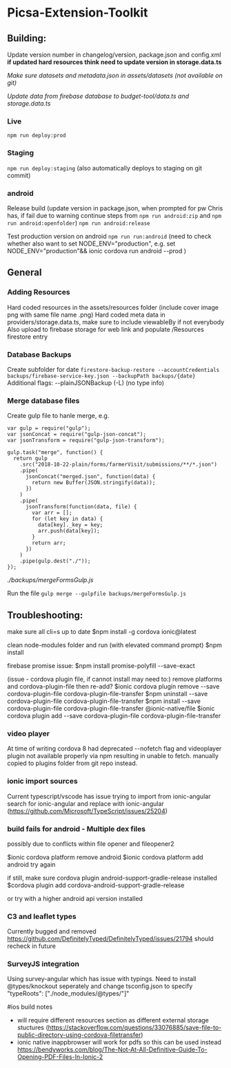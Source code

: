 # Picsa-Extension-Toolkit

## Building:

Update version number in changelog/version, package.json and config.xml
**if updated hard resources think need to update version in storage.data.ts**

_Make sure datasets and metadata.json in assets/datasets (not available on git)_

_Update data from firebase database to budget-tool/data.ts and storage.data.ts_

### Live

`npm run deploy:prod`

### Staging

`npm run deploy:staging`
(also automatically deploys to staging on git commit)

### android

Release build
(update version in package.json, when prompted for pw Chris has, if fail due to warning continue steps from `npm run android:zip` and `npm run android:openfolder`)
`npm run android:release`

Test production version on android
`npm run run:android`
(need to check whether also want to set NODE_ENV="production", e.g.
set NODE_ENV="production"&& ionic cordova run android --prod )

## General

### Adding Resources

Hard coded resources in the assets/resources folder (include cover image png with same file name .png)
Hard coded meta data in providers/storage.data.ts, make sure to include viewableBy if not everybody
Also upload to firebase storage for web link and populate /Resources firestore entry

### Database Backups

Create subfolder for date
`firestore-backup-restore --accountCredentials backups/firebase-service-key.json --backupPath backups/{date}`
Additional flags: --plainJSONBackup (-L) (no type info)

### Merge database files

Create gulp file to hanle merge, e.g.

```
var gulp = require("gulp");
var jsonConcat = require("gulp-json-concat");
var jsonTransform = require("gulp-json-transform");

gulp.task("merge", function() {
  return gulp
    .src("2018-10-22-plain/forms/farmerVisit/submissions/**/*.json")
    .pipe(
      jsonConcat("merged.json", function(data) {
        return new Buffer(JSON.stringify(data));
      })
    )
    .pipe(
      jsonTransform(function(data, file) {
        var arr = [];
        for (let key in data) {
          data[key]._key = key;
          arr.push(data[key]);
        }
        return arr;
      })
    )
    .pipe(gulp.dest("./"));
});
```

_./backups/mergeFormsGulp.js_

Run the file
`gulp merge --gulpfile backups/mergeFormsGulp.js`

## Troubleshooting:

make sure all cli=s up to date
$npm install -g cordova ionic@latest

clean node-modules folder and run (with elevated command prompt)
$npm install

firebase promise issue:
$npm install promise-polyfill --save-exact

(issue - cordova plugin file, if cannot install may need to:)
remove platforms and cordova-plugin-file then re-add?
$ionic cordova plugin remove --save cordova-plugin-file cordova-plugin-file-transfer
$npm uninstall --save cordova-plugin-file cordova-plugin-file-transfer
$npm install --save cordova-plugin-file cordova-plugin-file-transfer @ionic-native/file
$ionic cordova plugin add --save cordova-plugin-file cordova-plugin-file-transfer

### video player

At time of writing cordova 8 had deprecated --nofetch flag and videoplayer plugin not
available properly via npm resulting in unable to fetch. manually copied to plugins folder from git repo instead.

### ionic import sources

Current typescript/vscode has issue trying to import from ionic-angular
search for ionic-angular and replace with ionic-angular
(https://github.com/Microsoft/TypeScript/issues/25204)

### build fails for android - Multiple dex files

possibly due to conflicts within file opener and fileopener2

$ionic cordova platform remove android
$ionic cordova platform add android
try again

if still, make sure cordova plugin android-support-gradle-release installed
$cordova plugin add cordova-android-support-gradle-release

or try with a higher android api version installed

### C3 and leaflet types

Currently bugged and removed https://github.com/DefinitelyTyped/DefinitelyTyped/issues/21794
should recheck in future

### SurveyJS integration

Using survey-angular which has issue with typings. Need to install @types/knockout seperately and change
tsconfig.json to specify "typeRoots": ["./node_modules/@types/"]"

#ios build notes

- will require different resources section as different external storage stuctures
  (https://stackoverflow.com/questions/33076885/save-file-to-public-directory-using-cordova-filetransfer)
- ionic native inappbrowser will work for pdfs so this can be used instead
  https://bendyworks.com/blog/The-Not-At-All-Definitive-Guide-To-Opening-PDF-Files-In-Ionic-2
